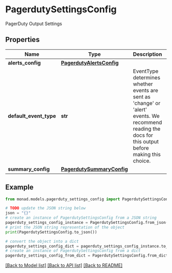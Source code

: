 # PagerdutySettingsConfig

PagerDuty Output Settings

## Properties

Name | Type | Description | Notes
------------ | ------------- | ------------- | -------------
**alerts_config** | [**PagerdutyAlertsConfig**](PagerdutyAlertsConfig.md) |  | [optional] 
**default_event_type** | **str** | EventType determines whether events are sent as &#39;change&#39; or &#39;alert&#39; events. We recommend reading the docs for this output before making this choice. | [optional] 
**summary_config** | [**PagerdutySummaryConfig**](PagerdutySummaryConfig.md) |  | [optional] 

## Example

```python
from monad.models.pagerduty_settings_config import PagerdutySettingsConfig

# TODO update the JSON string below
json = "{}"
# create an instance of PagerdutySettingsConfig from a JSON string
pagerduty_settings_config_instance = PagerdutySettingsConfig.from_json(json)
# print the JSON string representation of the object
print(PagerdutySettingsConfig.to_json())

# convert the object into a dict
pagerduty_settings_config_dict = pagerduty_settings_config_instance.to_dict()
# create an instance of PagerdutySettingsConfig from a dict
pagerduty_settings_config_from_dict = PagerdutySettingsConfig.from_dict(pagerduty_settings_config_dict)
```
[[Back to Model list]](../README.md#documentation-for-models) [[Back to API list]](../README.md#documentation-for-api-endpoints) [[Back to README]](../README.md)


